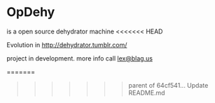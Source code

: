 OpDehy
======

is a open source dehydrator machine
<<<<<<< HEAD

Evolution in http://dehydrator.tumblr.com/

project in development. more info call lex@blag.us

=======
>>>>>>> parent of 64cf541... Update README.md

